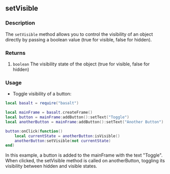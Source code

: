 ## setVisible

### Description

The `setVisible` method allows you to control the visibility of an object directly by passing a boolean value (true for visible, false for hidden).

### Returns

1. `boolean` The visibility state of the object (true for visible, false for hidden)

### Usage

* Toggle visibility of a button:

```lua
local basalt = require("basalt")

local mainFrame = basalt.createFrame()
local button = mainFrame:addButton():setText("Toggle")
local anotherButton = mainFrame:addButton():setText("Another Button")

button:onClick(function()
    local currentState = anotherButton:isVisible()
    anotherButton:setVisible(not currentState)
end)
```

In this example, a button is added to the mainFrame with the text "Toggle". When clicked, the setVisible method is called on anotherButton, toggling its visibility between hidden and visible states.
